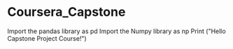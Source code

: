 # Coursera_Capstone
Import the pandas library as pd
Import the Numpy library as np
Print ("Hello Capstone Project Course!")
